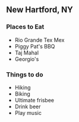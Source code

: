 ## New Hartford, NY

### Places to Eat

- Rio Grande Tex Mex
- Piggy Pat's BBQ
- Taj Mahal
- Georgio's

### Things to do

- Hiking
- Biking
- Ultimate frisbee
- Drink beer
- Play music